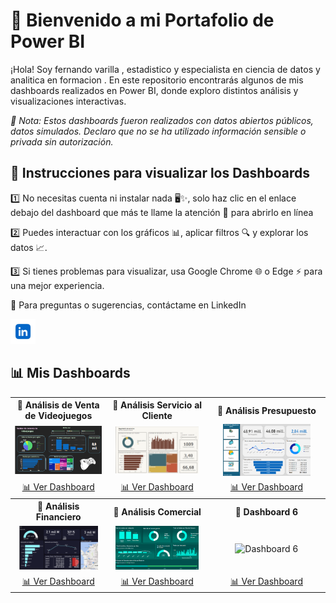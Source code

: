 # 🚀 Bienvenido a mi Portafolio de Power BI  

¡Hola! Soy fernando varilla , estadistico y especialista en ciencia de datos y analitica  en formacion . En este repositorio encontrarás algunos de mis dashboards realizados en Power BI, donde exploro distintos análisis y visualizaciones interactivas.  

*📝 Nota: Estos dashboards fueron realizados con datos abiertos públicos, datos simulados. Declaro que no se ha utilizado información sensible o privada sin autorización.*

## 📌 Instrucciones para visualizar los Dashboards  

1️⃣ No necesitas cuenta ni instalar nada 🖥️✨, solo haz clic en el enlace debajo del dashboard que más te llame la atención 👀 para abrirlo en línea 

2️⃣ Puedes interactuar con los gráficos 📊, aplicar filtros 🔍 y explorar los datos 📈.

3️⃣ Si tienes problemas para visualizar, usa Google Chrome 🌐 o Edge ⚡ para una mejor experiencia.


📩 Para preguntas o sugerencias, contáctame en LinkedIn

<a href="https://www.linkedin.com/in/favm10">
    <img src="https://raw.githubusercontent.com/Favm1087/Portafolio-Power-Bi/main/linkedin.jpg" width="40">
</a>
<a href="https://www.linkedin.com/in/favm10"></a>


## 📊 Mis Dashboards  

<table>
  <tr align="center">
    <th>🔹 Análisis de Venta de Videojuegos</th>
    <th>🔹 Análisis Servicio al Cliente</th>
    <th>🔹 Análisis Presupuesto</th>
  </tr>
  <tr align="center">
    <td><img src="https://raw.githubusercontent.com/Favm1087/Portafolio-Power-Bi/main/Captura%20de%20pantalla%202025-03-18%20114319.png"></td>
    <td><img src="https://raw.githubusercontent.com/Favm1087/Portafolio-Power-Bi/main/2.png" width="90%" alt="Dashboard Servicio al Cliente"></td>
  <td><img src="https://raw.githubusercontent.com/Favm1087/Portafolio-Power-Bi/main/Captura%20de%20pantalla%202025-03-19%20162448.png" width="80%" alt="Dashboard Presupuesto"></td>
  </tr>
  <tr align="center">
    <td><a href="https://app.powerbi.com/view?r=eyJrIjoiMTUwOTMxOTQtNDMxZS00NTMyLTlmMWQtZDVhOTNlNDI0YTYwIiwidCI6ImZjMDA1NDdhLTI0YmItNGU0Zi05ZDYxLTczZmNhNWViOWRmMyIsImMiOjR9">📊 Ver Dashboard</a></td>
    <td><a href="https://app.powerbi.com/view?r=eyJrIjoiODEyODBlZmYtYTU1MS00NmExLWE0MzItNmQ4YmE4MTNlNWU4IiwidCI6ImZjMDA1NDdhLTI0YmItNGU0Zi05ZDYxLTczZmNhNWViOWRmMyIsImMiOjR9">📊 Ver Dashboard</a></td>
    <td><a href="https://app.powerbi.com/view?r=eyJrIjoiZWE4OGY1NGEtNTEwZC00NTNlLWI5YTktMDFkOTE1NWJkYmE1IiwidCI6ImZjMDA1NDdhLTI0YmItNGU0Zi05ZDYxLTczZmNhNWViOWRmMyIsImMiOjR9">📊 Ver Dashboard</a></td>
  </tr>
  <tr align="center">
    <th>🔹 Análisis Financiero</th>
    <th>🔹 Análisis Comercial</th>
    <th>🔹 Dashboard 6</th>
  </tr>
  <tr align="center">
    <td><img src="https://raw.githubusercontent.com/Favm1087/Portafolio-Power-Bi/main/Captura%20de%20pantalla%202025-03-19%20163432.png" width="90%" alt="Dashboard 4"></td>
    <td><img src="https://raw.githubusercontent.com/Favm1087/Portafolio-Power-Bi/main/Captura%20de%20pantalla%202025-03-21%20130856.png" width="90%" alt="Dashboard 5"></td>
    <td><img src="URL_DE_TU_IMAGEN_6" width="90%" alt="Dashboard 6"></td>
  </tr>
  <tr align="center">
    <td><a href="https://app.powerbi.com/view?r=eyJrIjoiNzBhNDFjZDMtMmYyMS00YmUxLTk5NTEtMThiNGJmMGJhMTEwIiwidCI6ImZjMDA1NDdhLTI0YmItNGU0Zi05ZDYxLTczZmNhNWViOWRmMyIsImMiOjR9">📊 Ver Dashboard</a></td>
    <td><a href="https://app.powerbi.com/view?r=eyJrIjoiZjdlMWUyM2EtYWI0My00OTUxLTk2ODktODI1NWVkMWIwMjY5IiwidCI6ImZjMDA1NDdhLTI0YmItNGU0Zi05ZDYxLTczZmNhNWViOWRmMyIsImMiOjR9">📊 Ver Dashboard</a></td>
    <td><a href="URL_DEL_DASHBOARD_6">📊 Ver Dashboard</a></td>
  </tr>
</table>
